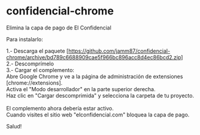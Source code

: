 # confidencial-chrome
Elimina la capa de pago de El Confidencial

Para instalarlo:

1.- Descarga el paquete
[https://github.com/jamm87/confidencial-chrome/archive/bd789c6688909cae5f966bc896acc8d4ec86bcd2.zip] \
2.- Descomprímelo\
3.- Cargar el complemento:\
    Abre Google Chrome y ve a la página de administración de extensiones [chrome://extensions].\
    Activa el "Modo desarrollador" en la parte superior derecha.\
    Haz clic en "Cargar descomprimida" y selecciona la carpeta de tu proyecto.\
\
El complemento ahora debería estar activo.\
Cuando visites el sitio web "elconfidencial.com" bloquea la capa de pago.

Salud!
